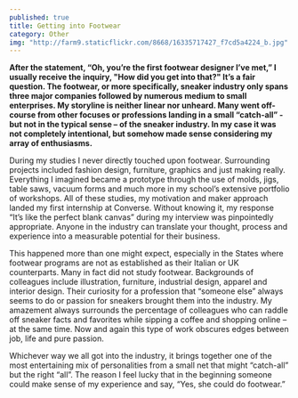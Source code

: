 ```yaml
---
published: true
title: Getting into Footwear
category: Other
img: "http://farm9.staticflickr.com/8668/16335717427_f7cd5a4224_b.jpg"
---
```


**After the statement, “Oh, you’re the first footwear designer I’ve met,” I usually receive the inquiry, "How did you get into that?" It’s a fair question. The footwear, or more specifically, sneaker industry only spans three major companies followed by numerous medium to small enterprises. My storyline is neither linear nor unheard. Many went off-course from other focuses or professions landing in a small “catch-all” - but not in the typical sense – of the sneaker industry. In my case it was not completely intentional, but somehow made sense considering my array of enthusiasms.**

During my studies I never directly touched upon footwear. Surrounding projects included fashion design, furniture, graphics and just making really. Everything I imagined became a prototype through the use of molds, jigs, table saws, vacuum forms and much more in my school’s extensive portfolio of workshops. All of these studies, my motivation and maker approach landed my first internship at Converse. Without knowing it, my response “It’s like the perfect blank canvas” during my interview was pinpointedly appropriate. Anyone in the industry can translate your thought, process and experience into a measurable potential for their business. 

This happened more than one might expect, especially in the States where footwear programs are not as established as their Italian or UK counterparts. Many in fact did not study footwear. Backgrounds of colleagues include illustration, furniture, industrial design, apparel and interior design. Their curiosity for a profession that “someone else” always seems to do or passion for sneakers brought them into the industry. My amazement always surrounds the percentage of colleagues who can raddle off sneaker facts and favorites while sipping a coffee and shopping online – at the same time. Now and again this type of work obscures edges between job, life and pure passion.

Whichever way we all got into the industry, it brings together one of the most entertaining mix of personalities from a small net that might “catch-all” but the right “all”. The reason I feel lucky that in the beginning someone could make sense of my experience and say, “Yes, she could do footwear.”
